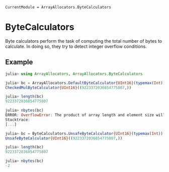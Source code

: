 ```@meta
CurrentModule = ArrayAllocators.ByteCalculators
```

# ByteCalculators

Byte calculators perform the task of computing the total number of bytes to calculate. In doing so, they try to detect integer overflow conditions.

## Example

```julia
julia> using ArrayAllocators, ArrayAllocators.ByteCalculators

julia> bc = ArrayAllocators.DefaultByteCalculator{UInt16}(typemax(Int))
CheckedMulByteCalculator{UInt16}((9223372036854775807,))

julia> length(bc)
9223372036854775807

julia> nbytes(bc)
ERROR: OverflowError: The product of array length and element size will cause an overflow.
Stacktrace:
[...]

julia> bc = ByteCalculators.UnsafeByteCalculator{UInt16}(typemax(Int))
UnsafeByteCalculator{UInt16}((9223372036854775807,))

julia> length(bc)
9223372036854775807

julia> nbytes(bc)
-2
```
